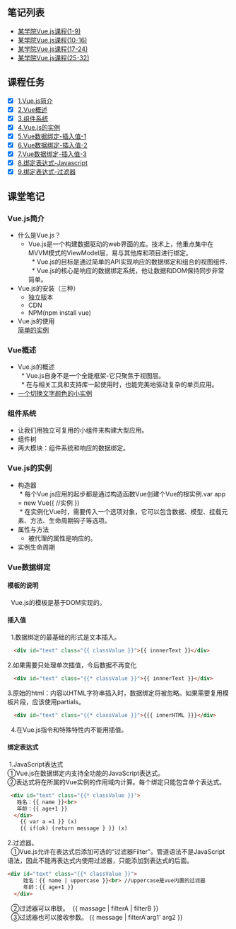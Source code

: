 ## 笔记列表
* [某学院Vue.js课程(1-9)](https://github.com/honglyan/demo/blob/master/Vue.js/vuejs1.0-advance-doc-1.md)  
* [某学院Vue.js课程(10-16)](https://github.com/honglyan/demo/blob/master/Vue.js/vuejs1.0-advance-doc-2.md)  
* [某学院Vue.js课程(17-24)](https://github.com/honglyan/demo/blob/master/Vue.js/vuejs1.0-advance-doc-3.md)
* [某学院Vue.js课程(25-32)](https://github.com/honglyan/demo/blob/master/Vue.js/vuejs1.0-advance-doc-4.md)


## 课程任务
- [x] [1.Vue.js简介](https://github.com/honglyan/demo/blob/master/Vue.js/vuejs1.0-advance-doc-1.md#vuejs简介)
- [x] [2.Vue概述](https://github.com/honglyan/demo/blob/master/Vue.js/vuejs1.0-advance-doc-1.md#vue概述-)
- [x] [3.组件系统](https://github.com/honglyan/demo/blob/master/Vue.js/vuejs1.0-advance-doc-1.md#组件系统-)
- [x] [4.Vue.js的实例](https://github.com/honglyan/demo/blob/master/Vue.js/vuejs1.0-advance-doc-1.md#vuejs的实例-)
- [x] [5.Vue数据绑定-插入值-1](https://github.com/honglyan/demo/blob/master/Vue.js/vuejs1.0-advance-doc-1.md#插入值)
- [x] [6.Vue数据绑定-插入值-2](https://github.com/honglyan/demo/blob/master/Vue.js/vuejs1.0-advance-doc-1.md#插入值)
- [x] [7.Vue数据绑定-插入值-3](https://github.com/honglyan/demo/blob/master/Vue.js/vuejs1.0-advance-doc-1.md#插入值)
- [x] [8.绑定表达式-Javascript](https://github.com/honglyan/demo/blob/master/Vue.js/vuejs1.0-advance-doc-1.md#绑定表达式)
- [x] [9.绑定表达式-过滤器](https://github.com/honglyan/demo/blob/master/Vue.js/vuejs1.0-advance-doc-1.md#绑定表达式)

## 课堂笔记
### Vue.js简介
* 什么是Vue.js？  
   * Vue.js是一个构建数据驱动的web界面的库。技术上，他重点集中在MVVM模式的ViewModel层，易与其他库和项目进行绑定。  
   * Vue.js的目标是通过简单的API实现响应的数据绑定和组合的视图组件.  
   * Vue.js的核心是响应的数据绑定系统，他让数据和DOM保持同步非常简单。
* Vue.js的安装（三种）  
   * 独立版本   
   * CDN  
   * NPM(npm install vue)
* Vue.js的使用  
[简单的实例](https://github.com/honglyan/demo/tree/master/Vue.js/Vue.js1.0%20advance/chapter1)  

### Vue概述  
* Vue.js的概述  
   * Vue.js自身不是一个全能框架-它只聚焦于视图层。  
   * 在与相关工具和支持库一起使用时，也能完美地驱动复杂的单页应用。  
* [一个切换文字颜色的小实例](https://github.com/honglyan/demo/tree/master/Vue.js/Vue.js1.0%20advance/chapter2)  

### 组件系统  
* 让我们用独立可复用的小组件来构建大型应用。  
* 组件树 
* 两大模块：组件系统和响应的数据绑定。  

### Vue.js的实例  
* 构造器  
  * 每个Vue.js应用的起步都是通过构造函数Vue创建个Vue的根实例.var app = new Vue({ //实例 })  
  * 在实例化Vue时，需要传入一个选项对象，它可以包含数据、模型、挂载元素、方法、生命周期钩子等选项。  
* 属性与方法  
  * 被代理的属性是响应的。   
* 实例生命周期  

### Vue数据绑定
#### 模板的说明  
   Vue.js的模板是基于DOM实现的。  
#### 插入值  
   1.数据绑定的最基础的形式是文本插入。 
   ```html 
     <div id="text" class="{{ classValue }}">{{ innnerText }}</div>
   ```
   2.如果需要只处理单次插值，今后数据不再变化  
   ```html
     <div id="text" class="{{* classValue }}">{{ innnerText }}</div>
   ```
   3.原始的html：内容以HTML字符串插入时，数据绑定将被忽略。如果需要复用模板片段，应该使用partials。
   ```html
     <div id="text" class="{{* classValue }}">{{{ innerHTML }}}</div>
   ```
   4.在Vue.js指令和特殊特性内不能用插值。  
#### 绑定表达式  
  1.JavaScript表达式  
   ①Vue.js在数据绑定内支持全功能的JavaScript表达式。  
   ②表达式将在所属的Vue实例的作用域内计算。每个绑定只能包含单个表达式。 
   ```html
    <div id="text" class="{{* classValue }}">
      姓名：{{ name }}<br>
      年龄：{{ age+1 }}
     </div>
       {{ var a =1 }} (x)  
       {{ if(ok) {return message } }} (x)  
   ```
       
   2.过滤器。  
   ①Vue.js允许在表达式后添加可选的“过滤器Filter”。管道语法不是JavaScript语法，因此不能再表达式内使用过滤器，只能添加到表达式的后面。  
   ```html
<div id="text" class="{{* classValue }}">
      姓名：{{ name | uppercase }}<br> //uppercase是vue内置的过滤器
      年龄：{{ age+1 }}
     </div>
   ```  
   ②过滤器可以串联。  {{ massage | filterA | filterB }}  
   ③过滤器也可以接收参数。 {{ message | filterA'arg1' arg2 }}  
   


       
       
        


   




  
  
  
